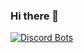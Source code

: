### Hi there 👋

[![Discord Bots](https://top.gg/api/widget/720809995628707902.svg)](https://top.gg/bot/720809995628707902)
